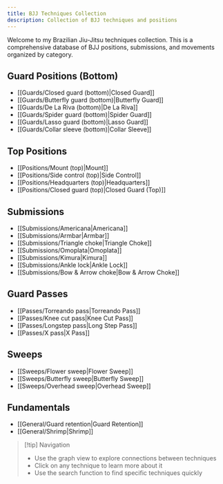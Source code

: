 ```yaml
---
title: BJJ Techniques Collection
description: Collection of BJJ techniques and positions
---
```


Welcome to my Brazilian Jiu-Jitsu techniques collection. This is a comprehensive database of BJJ positions, submissions, and movements organized by category.

## Guard Positions (Bottom)
- [[Guards/Closed guard (bottom)|Closed Guard]]
- [[Guards/Butterfly guard (bottom)|Butterfly Guard]]
- [[Guards/De La Riva (bottom)|De La Riva]]
- [[Guards/Spider guard (bottom)|Spider Guard]]
- [[Guards/Lasso guard (bottom)|Lasso Guard]]
- [[Guards/Collar sleeve (bottom)|Collar Sleeve]]

## Top Positions
- [[Positions/Mount (top)|Mount]]
- [[Positions/Side control (top)|Side Control]]
- [[Positions/Headquarters (top)|Headquarters]]
- [[Positions/Closed guard (top)|Closed Guard (Top)]]

## Submissions
- [[Submissions/Americana|Americana]]
- [[Submissions/Armbar|Armbar]]
- [[Submissions/Triangle choke|Triangle Choke]]
- [[Submissions/Omoplata|Omoplata]]
- [[Submissions/Kimura|Kimura]]
- [[Submissions/Ankle lock|Ankle Lock]]
- [[Submissions/Bow & Arrow choke|Bow & Arrow Choke]]

## Guard Passes
- [[Passes/Torreando pass|Torreando Pass]]
- [[Passes/Knee cut pass|Knee Cut Pass]]
- [[Passes/Longstep pass|Long Step Pass]]
- [[Passes/X pass|X Pass]]

## Sweeps
- [[Sweeps/Flower sweep|Flower Sweep]]
- [[Sweeps/Butterfly sweep|Butterfly Sweep]]
- [[Sweeps/Overhead sweep|Overhead Sweep]]

## Fundamentals
- [[General/Guard retention|Guard Retention]]
- [[General/Shrimp|Shrimp]]

> [!tip] Navigation
> - Use the graph view to explore connections between techniques
> - Click on any technique to learn more about it
> - Use the search function to find specific techniques quickly
